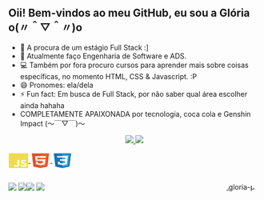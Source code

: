 
## Oii! Bem-vindos ao meu GitHub, eu sou a Glória o(〃＾▽＾〃)o

- 🔭 A procura de um estágio Full Stack :]
- 🌱 Atualmente faço Engenharia de Software e ADS. 
- 💻 Também por fora procuro cursos para aprender mais sobre coisas específicas, no momento HTML, CSS & Javascript. :P
- 😄 Pronomes: ela/dela 
- ⚡ Fun fact: Em busca de Full Stack, por não saber qual área escolher ainda hahaha
- COMPLETAMENTE APAIXONADA por tecnologia, coca cola e Genshin Impact (～￣▽￣)～


<div align="center">
  <a href="https://github.com/liviabraz">
  <img height="150em" src="https://github-readme-stats.vercel.app/api?username=liviabraz&show_icons=true&theme=midnight-purple&include_all_commits=true&count_private=true"/>
  <img height="150em" src="https://github-readme-stats.vercel.app/api/top-langs/?username=liviabraz&layout=compact&langs_count=7&theme=midnight-purple"/>
</div>
  
<div style="display: inline_block"><br>
  <img align="center" alt="Rafa-Js" height="30" width="40" src="https://raw.githubusercontent.com/devicons/devicon/master/icons/javascript/javascript-plain.svg">
  <img align="center" alt="Rafa-HTML" height="30" width="40" src="https://raw.githubusercontent.com/devicons/devicon/master/icons/html5/html5-original.svg">
  <img align="center" alt="Rafa-CSS" height="30" width="40" src="https://raw.githubusercontent.com/devicons/devicon/master/icons/css3/css3-original.svg">
</div>
  
  ##
 
<div> 
  <a href="https://instagram.com/mrslonli" target="_blank"><img src="https://img.shields.io/badge/-Instagram-%23E4405F?style=for-the-badge&logo=instagram&logoColor=white" target="_blank"></a>
 	<a href="https://www.twitch.tv/glorinyaa" target="_blank"><img src="https://img.shields.io/badge/Twitch-9146FF?style=for-the-badge&logo=twitch&logoColor=white" target="_blank"></a
  <a href = "mailto:revoltz.282@gmail.com"><img src="https://img.shields.io/badge/-Gmail-%23333?style=for-the-badge&logo=gmail&logoColor=white" target="_blank"></a>
  <a href="https://www.linkedin.com/in/lívia-braz/" target="_blank"><img src="https://img.shields.io/badge/-LinkedIn-%230077B5?style=for-the-badge&logo=linkedin&logoColor=white" target="_blank"></a> 
  <img align="right" alt="gloria-pic" height="180" style="border-radius:50px;" src="https://share-cdn.picrew.me/shareImg/org/202203/1472643_sbBS9Wo4.png">
 
 
</div>
